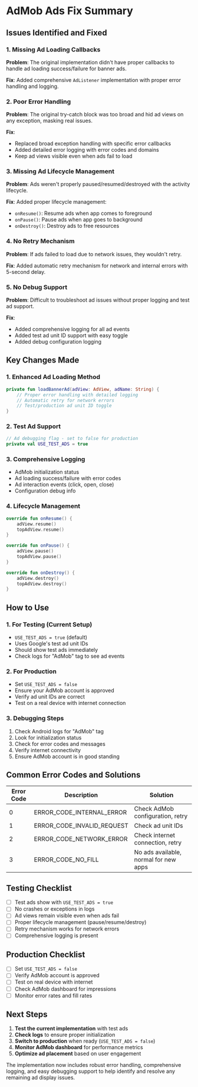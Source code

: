 # AdMob Ads Fix Summary

## Issues Identified and Fixed

### 1. **Missing Ad Loading Callbacks**
**Problem**: The original implementation didn't have proper callbacks to handle ad loading success/failure for banner ads.

**Fix**: Added comprehensive `AdListener` implementation with proper error handling and logging.

### 2. **Poor Error Handling**
**Problem**: The original try-catch block was too broad and hid ad views on any exception, masking real issues.

**Fix**: 
- Replaced broad exception handling with specific error callbacks
- Added detailed error logging with error codes and domains
- Keep ad views visible even when ads fail to load

### 3. **Missing Ad Lifecycle Management**
**Problem**: Ads weren't properly paused/resumed/destroyed with the activity lifecycle.

**Fix**: Added proper lifecycle management:
- `onResume()`: Resume ads when app comes to foreground
- `onPause()`: Pause ads when app goes to background  
- `onDestroy()`: Destroy ads to free resources

### 4. **No Retry Mechanism**
**Problem**: If ads failed to load due to network issues, they wouldn't retry.

**Fix**: Added automatic retry mechanism for network and internal errors with 5-second delay.

### 5. **No Debug Support**
**Problem**: Difficult to troubleshoot ad issues without proper logging and test ad support.

**Fix**: 
- Added comprehensive logging for all ad events
- Added test ad unit ID support with easy toggle
- Added debug configuration logging

## Key Changes Made

### 1. Enhanced Ad Loading Method
```kotlin
private fun loadBannerAd(adView: AdView, adName: String) {
    // Proper error handling with detailed logging
    // Automatic retry for network errors
    // Test/production ad unit ID toggle
}
```

### 2. Test Ad Support
```kotlin
// Ad debugging flag - set to false for production
private val USE_TEST_ADS = true
```

### 3. Comprehensive Logging
- AdMob initialization status
- Ad loading success/failure with error codes
- Ad interaction events (click, open, close)
- Configuration debug info

### 4. Lifecycle Management
```kotlin
override fun onResume() {
    adView.resume()
    topAdView.resume()
}

override fun onPause() {
    adView.pause()
    topAdView.pause()
}

override fun onDestroy() {
    adView.destroy()
    topAdView.destroy()
}
```

## How to Use

### 1. **For Testing (Current Setup)**
- `USE_TEST_ADS = true` (default)
- Uses Google's test ad unit IDs
- Should show test ads immediately
- Check logs for "AdMob" tag to see ad events

### 2. **For Production**
- Set `USE_TEST_ADS = false`
- Ensure your AdMob account is approved
- Verify ad unit IDs are correct
- Test on a real device with internet connection

### 3. **Debugging Steps**
1. Check Android logs for "AdMob" tag
2. Look for initialization status
3. Check for error codes and messages
4. Verify internet connectivity
5. Ensure AdMob account is in good standing

## Common Error Codes and Solutions

| Error Code | Description | Solution |
|------------|-------------|----------|
| 0 | ERROR_CODE_INTERNAL_ERROR | Check AdMob configuration, retry |
| 1 | ERROR_CODE_INVALID_REQUEST | Check ad unit IDs |
| 2 | ERROR_CODE_NETWORK_ERROR | Check internet connection, retry |
| 3 | ERROR_CODE_NO_FILL | No ads available, normal for new apps |

## Testing Checklist

- [ ] Test ads show with `USE_TEST_ADS = true`
- [ ] No crashes or exceptions in logs
- [ ] Ad views remain visible even when ads fail
- [ ] Proper lifecycle management (pause/resume/destroy)
- [ ] Retry mechanism works for network errors
- [ ] Comprehensive logging is present

## Production Checklist

- [ ] Set `USE_TEST_ADS = false`
- [ ] Verify AdMob account is approved
- [ ] Test on real device with internet
- [ ] Check AdMob dashboard for impressions
- [ ] Monitor error rates and fill rates

## Next Steps

1. **Test the current implementation** with test ads
2. **Check logs** to ensure proper initialization
3. **Switch to production** when ready (`USE_TEST_ADS = false`)
4. **Monitor AdMob dashboard** for performance metrics
5. **Optimize ad placement** based on user engagement

The implementation now includes robust error handling, comprehensive logging, and easy debugging support to help identify and resolve any remaining ad display issues.